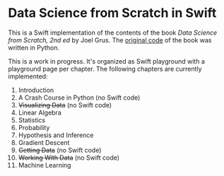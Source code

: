 # Data Science from Scratch in Swift

This is a Swift implementation of the contents of the book *Data Science from Scratch, 2nd ed* by Joel Grus. The [original code](https://github.com/joelgrus/data-science-from-scratch) of the book was written in Python.

This is a work in progress. It's organized as Swift playground with a playground page per chapter. The following chapters are currently implemented:

1. Introduction
2. A Crash Course in Python (no Swift code)
3. ~~Visualizing Data~~ (no Swift code)
4. Linear Algebra
5. Statistics
6. Probability
7. Hypothesis and Inference
8. Gradient Descent
9. ~~Getting Data~~ (no Swift code)
10. ~~Working With Data~~ (no Swift code)
11. Machine Learning
